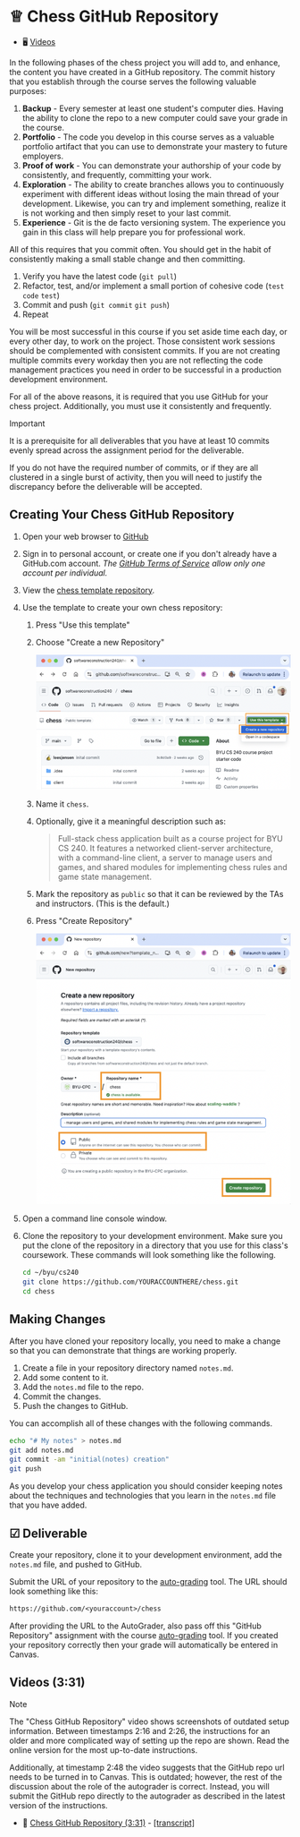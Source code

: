 # ♕ Chess GitHub Repository

- 🖥️ [Videos](#videos)

In the following phases of the chess project you will add to, and enhance, the content you have created in a GitHub repository. The commit history that you establish through the course serves the following valuable purposes:

1. **Backup** - Every semester at least one student's computer dies. Having the ability to clone the repo to a new computer could save your grade in the course.
1. **Portfolio** - The code you develop in this course serves as a valuable portfolio artifact that you can use to demonstrate your mastery to future employers.
1. **Proof of work** - You can demonstrate your authorship of your code by consistently, and frequently, committing your work.
1. **Exploration** - The ability to create branches allows you to continuously experiment with different ideas without losing the main thread of your development. Likewise, you can try and implement something, realize it is not working and then simply reset to your last commit.
1. **Experience** - Git is the de facto versioning system. The experience you gain in this class will help prepare you for professional work.

All of this requires that you commit often. You should get in the habit of consistently making a small stable change and then committing.

1. Verify you have the latest code (`git pull`)
1. Refactor, test, and/or implement a small portion of cohesive code (`test` `code` `test`)
1. Commit and push (`git commit` `git push`)
1. Repeat

You will be most successful in this course if you set aside time each day, or every other day, to work on the project. Those consistent work sessions should be complemented with consistent commits. If you are not creating multiple commits every workday then you are not reflecting the code management practices you need in order to be successful in a production development environment.

For all of the above reasons, it is required that you use GitHub for your chess project. Additionally, you must use it consistently and frequently.

> [!IMPORTANT]
> It is a prerequisite for all deliverables that you have at least 10 commits evenly spread across the assignment period for the deliverable.

If you do not have the required number of commits, or if they are all clustered in a single burst of activity, then you will need to justify the discrepancy before the deliverable will be accepted.

## Creating Your Chess GitHub Repository

1. Open your web browser to [GitHub](https://github.com)
1. Sign in to personal account, or create one if you don't already have a GitHub.com account. _The [GitHub Terms of Service](https://docs.github.com/en/site-policy/github-terms/github-terms-of-service#3-account-requirements) allow only one account per individual._
1. View the [chess template repository](https://github.com/softwareconstruction240/chess).
1. Use the template to create your own chess repository:
   1. Press "Use this template"
   1. Choose "Create a new Repository"

      ![use template](use-template.png)

   1. Name it `chess`.
   1. Optionally, give it a meaningful description such as:
       > Full-stack chess application built as a course project for BYU CS 240. It features a networked client-server architecture, with a command-line client, a server to manage users and games, and shared modules for implementing chess rules and game state management.
   1. Mark the repository as `public` so that it can be reviewed by the TAs and instructors. (This is the default.)
   1. Press "Create Repository"

      ![create repo](create-repo.png)

1. Open a command line console window.
1. Clone the repository to your development environment. Make sure you put the clone of the repository in a directory that you use for this class's coursework. These commands will look something like the following.

   ```sh
   cd ~/byu/cs240
   git clone https://github.com/YOURACCOUNTHERE/chess.git
   cd chess
   ```

## Making Changes

After you have cloned your repository locally, you need to make a change so that you can demonstrate that things are working properly.

1. Create a file in your repository directory named `notes.md`.
1. Add some content to it.
1. Add the `notes.md` file to the repo.
1. Commit the changes.
1. Push the changes to GitHub.

You can accomplish all of these changes with the following commands.

```sh
echo "# My notes" > notes.md
git add notes.md
git commit -am "initial(notes) creation"
git push
```

As you develop your chess application you should consider keeping notes about the techniques and technologies that you learn in the `notes.md` file that you have added.

## ☑ Deliverable

Create your repository, clone it to your development environment, add the `notes.md` file, and pushed to GitHub.

Submit the URL of your repository to the [auto-grading](https://cs240.click/) tool. The URL should look something like this:

```txt
https://github.com/<youraccount>/chess
```

After providing the URL to the AutoGrader, also pass off this "GitHub Repository" assignment with the course [auto-grading](https://cs240.click/) tool. If you created your repository correctly then your grade will automatically be entered in Canvas.

## <a name="videos"></a>Videos (3:31)

> [!NOTE]
> The "Chess GitHub Repository" video shows screenshots of outdated setup information. Between timestamps 2:16 and 2:26, the instructions for an older and more complicated way of setting up the repo are shown. Read the online version for the most up-to-date instructions.
>
> Additionally, at timestamp 2:48 the video suggests that the GitHub repo url needs to be turned in to Canvas. This is outdated; however, the rest of the discussion about the role of the autograder is correct. Instead, you will submit the GitHub repo directly to the autograder as described in the latest version of the instructions.

- 🎥 [Chess GitHub Repository (3:31)](https://byu.hosted.panopto.com/Panopto/Pages/Viewer.aspx?id=9603dd36-5c9b-4705-aa3d-b169016801a3) - [[transcript]](https://github.com/user-attachments/files/17707180/CS_240_Chess_GitHub_Repository_Transcript.pdf)
